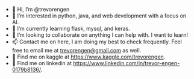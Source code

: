 - 👋 Hi, I’m @trevorengen
- 👀 I’m interested in python, java, and web development with a focus on AI.
- 🌱 I’m currently learning flask, mysql, and keras.
- 💞️ I’m looking to collaborate on anything I can help with. I want to learn!
- 📫 Contact me on here, I am doing my best to check frequently. Feel free to email me at trevorengen@gmail.com as well.
- 🧪 Find me on kaggle at https://www.kaggle.com/trevorengen.
- 🔗 Find me on linkedin at https://www.linkedin.com/in/trevor-engen-0179b8136/.
